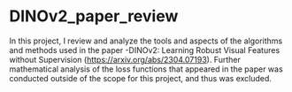 # DINOv2_paper_review
In this project, I review and analyze the tools and aspects of the algorithms and methods used in the paper -DINOv2: Learning Robust Visual Features without Supervision (https://arxiv.org/abs/2304.07193). Further mathematical analysis of the loss functions that appeared in the paper was conducted outside of the scope for this project, and thus was excluded.
